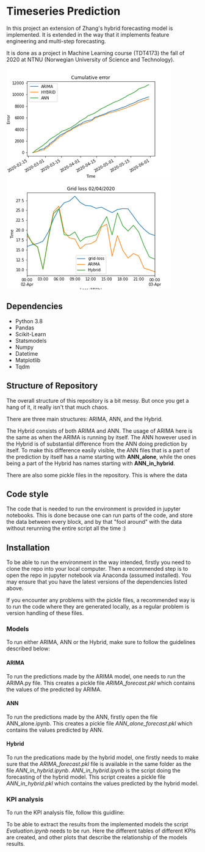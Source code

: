 # Timeseries Prediction

In this project an extension of Zhang's hybrid forecasting model is implemented. It is extended in the way that it implements feature engineering and multi-step forecasting. 

It is done as a project in Machine Learning course (TDT4173) the fall of 2020 at NTNU (Norwegian University of Science and Technology).

![Test Image 1](Cumulative_error.png)
![Test Image 2](One_day_plot.png)

## Dependencies
* Python 3.8
* Pandas
* Scikit-Learn
* Statsmodels
* Numpy
* Datetime
* Matplotlib
* Tqdm

## Structure of Repository

The overall structure of this repository is a bit messy. But once you get a hang of it, it really isn't that much chaos.

There are three main structures: ARIMA, ANN, and the Hybrid. 

The Hybrid consists of both ARIMA and ANN. The usage of ARIMA here is the same as when the ARIMA is running by itself. The ANN however used in the Hybrid is of substantial difference from the ANN doing prediction by itself. To make this difference easily visible, the ANN files that is a part of the prediction by itself has a name starting with **ANN_alone**, while the ones being a part of the Hybrid has names starting with **ANN_in_hybrid**.

There are also some pickle files in the repository. This is where the data 

## Code style

The code that is needed to run the environment is provided in jupyter notebooks. This is done because one can run parts of the code, and store the data between every block, and by that "fool around" with the data without rerunning the entire script all the time :)

## Installation

To be able to run the environment in the way intended, firstly you need to clone the repo into your local computer. Then a recommended step is to open the repo in jupyter notebook via Anaconda (assumed installed). You may ensure that you have the latest versions of the dependencies listed above.

If you encounter any problems with the pickle files, a recommended way is to run the code where they are generated locally, as a regular problem is version handling of these files.

### Models
To run either ARIMA, ANN or the Hybrid, make sure to follow the guidelines described below:

#### ARIMA
To run the predictions made by the ARIMA model, one needs to run the ARIMA.py file. This creates a pickle file *ARIMA_forecast.pkl* which contains the values of the predicted by ARIMA.

#### ANN
To run the predictions made by the ANN, firstly open the file ANN_alone.ipynb. This creates a pickle file *ANN_alone_forecast.pkl* which contains the values predicted by ANN.

#### Hybrid
To run the predications made by the hybrid model, one firstly needs to make sure that the *ARIMA_forecast.pkl* file is available in the same folder as the file *ANN_in_hybrid.ipynb*. *ANN_in_hybrid.ipynb* is the script doing the forecasting of the hybrid model. This script creates a pickle file *ANN_in_hybrid.pkl* which contains the values predicted by the hybrid model.



### KPI analysis
To run the KPI analysis file, follow this guidline:

To be able to extract the results from the implemented models the script *Evaluation.ipynb* needs to be run. Here the different tables of different KPIs are created, and other plots that describe the relationship of the models results. 
